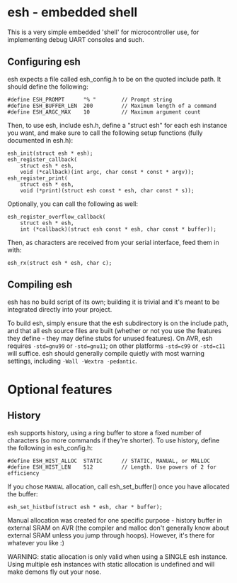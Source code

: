 esh - embedded shell
====================

This is a very simple embedded 'shell' for microcontroller use, for
implementing debug UART consoles and such.


Configuring esh
---------------

esh expects a file called esh_config.h to be on the quoted include path. It
should define the following:

    #define ESH_PROMPT      "% "        // Prompt string
    #define ESH_BUFFER_LEN  200         // Maximum length of a command
    #define ESH_ARGC_MAX    10          // Maximum argument count


Then, to use esh, include esh.h, define a "struct esh" for each esh instance you
want, and make sure to call the following setup functions (fully documented in
esh.h):

    esh_init(struct esh * esh);
    esh_register_callback(
        struct esh * esh,
        void (*callback)(int argc, char const * const * argv));
    esh_register_print(
        struct esh * esh,
        void (*print)(struct esh const * esh, char const * s));


Optionally, you can call the following as well:

    esh_register_overflow_callback(
        struct esh * esh,
        int (*callback)(struct esh const * esh, char const * buffer));


Then, as characters are received from your serial interface, feed them in with:

    esh_rx(struct esh * esh, char c);


Compiling esh
-------------

esh has no build script of its own; building it is trivial and it's meant to be
integrated directly into your project.

To build esh, simply ensure that the esh subdirectory is on the include path,
and that all esh source files are built (whether or not you use the features
they define - they may define stubs for unused features). On AVR, esh requires
`-std=gnu99` or `-std=gnu11`; on other platforms `-std=c99` or `-std=c11` will
suffice. esh should generally compile quietly with most warning settings,
including `-Wall -Wextra -pedantic`.

Optional features
=================

History
-------

esh supports history, using a ring buffer to store a fixed number of characters
(so more commands if they're shorter). To use history, define the following
in esh_config.h:

    #define ESH_HIST_ALLOC  STATIC      // STATIC, MANUAL, or MALLOC
    #define ESH_HIST_LEN    512         // Length. Use powers of 2 for efficiency

If you chose `MANUAL` allocation, call esh_set_buffer() once you have allocated
the buffer:

    esh_set_histbuf(struct esh * esh, char * buffer);

Manual allocation was created for one specific purpose - history buffer in
external SRAM on AVR (the compiler and malloc don't generally know about
external SRAM unless you jump through hoops). However, it's there for
whatever you like :)

WARNING: static allocation is only valid when using a SINGLE esh instance.
Using multiple esh instances with static allocation is undefined and will make
demons fly out your nose.
